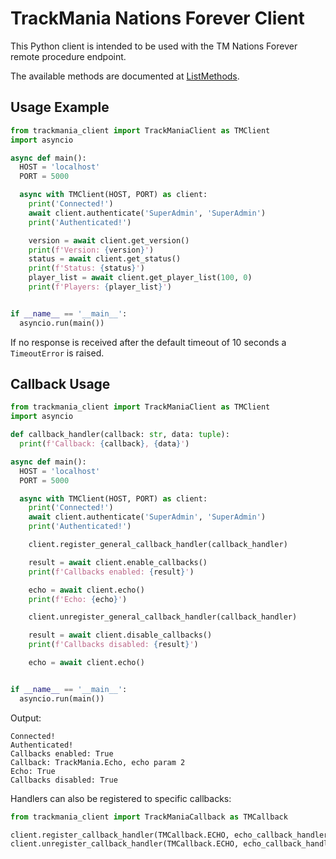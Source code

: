 # TrackMania Nations Forever Client

This Python client is intended to be used with the TM Nations Forever remote procedure endpoint.

The available methods are documented at [ListMethods](/ListMethods.html).

## Usage Example

```python
from trackmania_client import TrackManiaClient as TMClient
import asyncio

async def main():
  HOST = 'localhost'
  PORT = 5000

  async with TMClient(HOST, PORT) as client:
    print('Connected!')
    await client.authenticate('SuperAdmin', 'SuperAdmin')
    print('Authenticated!')

    version = await client.get_version()
    print(f'Version: {version}')
    status = await client.get_status()
    print(f'Status: {status}')
    player_list = await client.get_player_list(100, 0)
    print(f'Players: {player_list}')


if __name__ == '__main__':
  asyncio.run(main())
```

If no response is received after the default timeout of 10 seconds a `TimeoutError` is raised.

## Callback Usage
```python
from trackmania_client import TrackManiaClient as TMClient
import asyncio

def callback_handler(callback: str, data: tuple):
  print(f'Callback: {callback}, {data}')

async def main():
  HOST = 'localhost'
  PORT = 5000

  async with TMClient(HOST, PORT) as client:
    print('Connected!')
    await client.authenticate('SuperAdmin', 'SuperAdmin')
    print('Authenticated!')

    client.register_general_callback_handler(callback_handler)

    result = await client.enable_callbacks()
    print(f'Callbacks enabled: {result}')

    echo = await client.echo()
    print(f'Echo: {echo}')

    client.unregister_general_callback_handler(callback_handler)

    result = await client.disable_callbacks()
    print(f'Callbacks disabled: {result}')

    echo = await client.echo()


if __name__ == '__main__':
  asyncio.run(main())
```

Output:
```
Connected!
Authenticated!
Callbacks enabled: True
Callback: TrackMania.Echo, echo param 2
Echo: True
Callbacks disabled: True
```

Handlers can also be registered to specific callbacks:
```python
from trackmania_client import TrackManiaCallback as TMCallback

client.register_callback_handler(TMCallback.ECHO, echo_callback_handler)
client.unregister_callback_handler(TMCallback.ECHO, echo_callback_handler)
```
